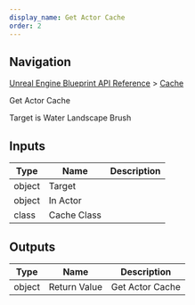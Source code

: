 ```yaml
---
display_name: Get Actor Cache
order: 2
---
```

## Navigation

[Unreal Engine Blueprint API Reference](https://dev.epicgames.com/documentation/en-us/unreal-engine/BlueprintAPI) > [Cache](https://dev.epicgames.com/documentation/en-us/unreal-engine/BlueprintAPI/Cache)

Get Actor Cache

Target is Water Landscape Brush

## Inputs

| Type | Name | Description |
| --- | --- | --- |
| object | Target |  |
| object | In Actor |  |
| class | Cache Class |  |

## Outputs

| Type | Name | Description |
| --- | --- | --- |
| object | Return Value | Get Actor Cache |
